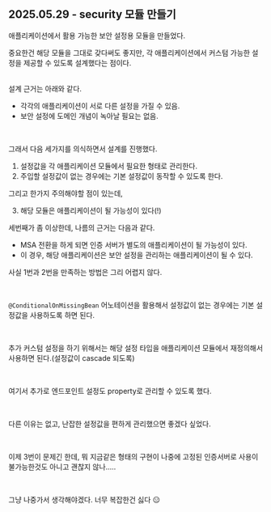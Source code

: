 ## 2025.05.29 - security 모듈 만들기
애플리케이션에서 활용 가능한 보안 설정용 모듈을 만들었다.
<br/>

중요한건 해당 모듈을 그대로 갖다써도 좋지만, 각 애플리케이션에서 커스텀 가능한 설정을 제공할 수 있도록 설계했다는 점이다.

<br/>
설계 근거는 아래와 같다.

- 각각의 애플리케이션이 서로 다른 설정을 가질 수 있음.
- 보안 설정에 도메인 개념이 녹아날 필요는 없음.

<br/>

그래서 다음 세가지를 의식하면서 설계를 진행했다.
1. 설정값을 각 애플리케이션 모듈에서 필요한 형태로 관리한다.
2. 주입할 설정값이 없는 경우에는 기본 설정값이 동작할 수 있도록 한다.

그리고 한가지 주의해야할 점이 있는데,

3. 해당 모듈은 애플리케이션이 될 가능성이 있다(!)

세번째가 좀 이상한데, 나름의 근거는 다음과 같다.

- MSA 전환을 하게 되면 인증 서버가 별도의 애플리케이션이 될 가능성이 있다.
- 이 경우, 해당 애플리케이션은 보안 설정을 관리하는 애플리케이션이 될 수 있다.

사실 1번과 2번을 만족하는 방법은 그리 어렵지 않다.

<br/>

`@ConditionalOnMissingBean` 어노테이션을 활용해서 설정값이 없는 경우에는 기본 설정값을 사용하도록 하면 된다.

<br>

추가 커스텀 설정을 하기 위해서는 해당 설정 타입을 애플리케이션 모듈에서 재정의해서 사용하면 된다.(설정값이 cascade 되도록)

<br/>

여기서 추가로 엔드포인트 설정도 property로 관리할 수 있도록 했다.

<br/>

다른 이유는 없고, 난잡한 설정값을 편하게 관리했으면 좋겠다 싶었다.

<br/>

이제 3번이 문제긴 한데, 뭐 지금같은 형태의 구현이 나중에 고정된 인증서버로 사용이 불가능한것도 아니고 괜찮지 않나..... 

<br/>

그냥 나중가서 생각해야겠다. 너무 복잡한건 싫다 😑
